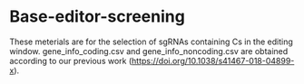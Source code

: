 # Base-editor-screening
These meterials are for the selection of sgRNAs containing Cs in the editing window. gene_info_coding.csv and gene_info_noncoding.csv are obtained according to our previous work (https://doi.org/10.1038/s41467-018-04899-x).  
